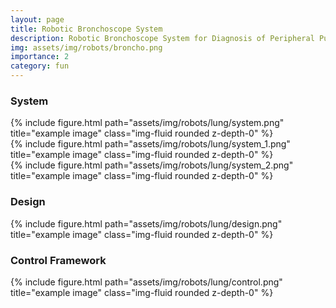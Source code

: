 ```yaml
---
layout: page
title: Robotic Bronchoscope System
description: Robotic Bronchoscope System for Diagnosis of Peripheral Pulmonary Nodules
img: assets/img/robots/broncho.png
importance: 2
category: fun
---
```


### System


<div class="row">
    <div class="col-sm-1">
    </div> 
    <div class="col-sm-8">
        {% include figure.html path="assets/img/robots/lung/system.png" title="example image" class="img-fluid rounded z-depth-0" %}
    </div>
    <div class="col-sm-1">
    </div> 
</div>

<div class="row">
    <div class="col-sm-7">
        {% include figure.html path="assets/img/robots/lung/system_1.png" title="example image" class="img-fluid rounded z-depth-0" %}
    </div>
    <div class="col-sm-7">
        {% include figure.html path="assets/img/robots/lung/system_2.png" title="example image" class="img-fluid rounded z-depth-0" %}
    </div>
</div>

### Design

<div class="row">
    <div class="col">
        {% include figure.html path="assets/img/robots/lung/design.png" title="example image" class="img-fluid rounded z-depth-0" %}
    </div>
</div>


### Control Framework

<div class="row">
    <div class="col">
        {% include figure.html path="assets/img/robots/lung/control.png" title="example image" class="img-fluid rounded z-depth-0" %}
    </div> 
</div>